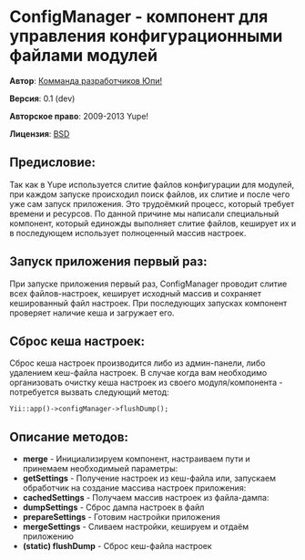 ConfigManager - компонент для управления конфигурационными файлами модулей
==========================================================================

**Автор**: [Комманда разработчиков Юпи!](http://yupe.ru/feedback/index?from=docs)

**Версия**: 0.1 (dev)

**Авторское право**:  2009-2013 Yupe!

**Лицензия**: [BSD](https://github.com/yupe/yupe/blob/master/LICENSE)

Предисловие:
------------

Так как в Yupe используется слитие файлов конфигурации для модулей, при каждом запуске происходил поиск файлов,
их слитие и после чего уже сам запуск приложения. Это трудоёмкий процесс, который требует времени и ресурсов.
По данной причине мы написали специальный компонент, который единожды выполняет слитие файлов, кеширует их и в 
последующем использует полноценный массив настроек.

Запуск приложения первый раз:
-----------------------------

При запуске приложения первый раз, ConfigManager проводит слитие всех файлов-настроек, кеширует исходный массив
и сохраняет кешированный файл настроек. При последующих запусках компонент проверяет наличие кеша и загружает его.

Сброс кеша настроек:
--------------------

Сброс кеша настроек производится либо из админ-панели, либо удалением кеш-файла настроек. В случае когда вам необходимо
организовать очистку кеша настроек из своего модуля/компонента - потребуется вызвать следующий метод:

`Yii::app()->configManager->flushDump();`

Описание методов:
-----------------

* **merge** - Инициализируем компонент, настраиваем пути и принемаем необходимыей параметры:
* **getSettings** - Получение настроек из кеш-файла или, запускаем обработчик на создание массива настроек приложения:
* **cachedSettings** - Получаем массив настроек из файла-дампа:
* **dumpSettings** - Сброс дампа настроек в файл
* **prepareSettings** - Готовим настройки приложения
* **mergeSettings** - Сливаем настройки, кешируем и отдаём приложению
* **(static) flushDump** - Сброс кеш-файла настроек